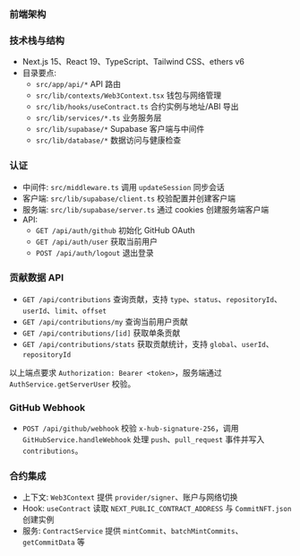 ### 前端架构

### 技术栈与结构

- Next.js 15、React 19、TypeScript、Tailwind CSS、ethers v6
- 目录要点:
  - `src/app/api/*` API 路由
  - `src/lib/contexts/Web3Context.tsx` 钱包与网络管理
  - `src/lib/hooks/useContract.ts` 合约实例与地址/ABI 导出
  - `src/lib/services/*.ts` 业务服务层
  - `src/lib/supabase/*` Supabase 客户端与中间件
  - `src/lib/database/*` 数据访问与健康检查

### 认证

- 中间件: `src/middleware.ts` 调用 `updateSession` 同步会话
- 客户端: `src/lib/supabase/client.ts` 校验配置并创建客户端
- 服务端: `src/lib/supabase/server.ts` 通过 cookies 创建服务端客户端
- API:
  - `GET /api/auth/github` 初始化 GitHub OAuth
  - `GET /api/auth/user` 获取当前用户
  - `POST /api/auth/logout` 退出登录

### 贡献数据 API

- `GET /api/contributions` 查询贡献，支持 `type`、`status`、`repositoryId`、`userId`、`limit`、`offset`
- `GET /api/contributions/my` 查询当前用户贡献
- `GET /api/contributions/[id]` 获取单条贡献
- `GET /api/contributions/stats` 获取贡献统计，支持 `global`、`userId`、`repositoryId`

以上端点要求 `Authorization: Bearer <token>`，服务端通过 `AuthService.getServerUser` 校验。

### GitHub Webhook

- `POST /api/github/webhook` 校验 `x-hub-signature-256`，调用 `GitHubService.handleWebhook` 处理 `push`、`pull_request` 事件并写入 `contributions`。

### 合约集成

- 上下文: `Web3Context` 提供 `provider/signer`、账户与网络切换
- Hook: `useContract` 读取 `NEXT_PUBLIC_CONTRACT_ADDRESS` 与 `CommitNFT.json` 创建实例
- 服务: `ContractService` 提供 `mintCommit`、`batchMintCommits`、`getCommitData` 等
